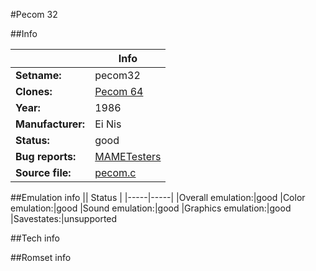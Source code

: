#Pecom 32

##Info

||Info|
|-----|-----|
|**Setname:**|pecom32
|**Clones:**|[Pecom 64](pecom64.md)
|**Year:**|1986
|**Manufacturer:**|Ei Nis
|**Status:**|good
|**Bug reports:**|[MAMETesters](http://mametesters.org/view_all_set.php?type=1&temporary=y&search=pecom.c)
|**Source file:**|[pecom.c](https://github.com/mamedev/mame/blob/master/src/mess/drivers/pecom.c)

##Emulation info
|| Status |
|-----|-----|
|Overall emulation:|good
|Color emulation:|good
|Sound emulation:|good
|Graphics emulation:|good
|Savestates:|unsupported

##Tech info

##Romset info

<!--- START OF EDITED COMMENT DO NOT TOUCH TEXT ABOVE-->

